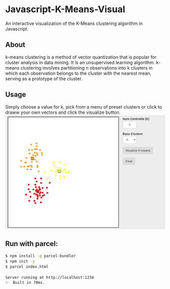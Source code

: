 # Javascript-K-Means-Visual
An interactive visualization of the K-Means clustering algorithm in Javascript.

## About
k-means clustering is a method of vector quantization that is popular for cluster analysis in data mining. It is an unsupervised learning algorithm. k-means clustering involves partitioning n observations into k clusters in which each observation belongs to the cluster with the nearest mean, serving as a prototype of the cluster.
## Usage
Simply choose a value for k, pick from a menu of preset clusters or click to draww your own vectors and click the visualize button.
<br/>
<img src="./km.png">

## Run with parcel:
```bash  
$ npm install -g parcel-bundler
$ npm init -y
$ parcel index.html
    
Server running at http://localhost:1234 
✨  Built in 70ms.

